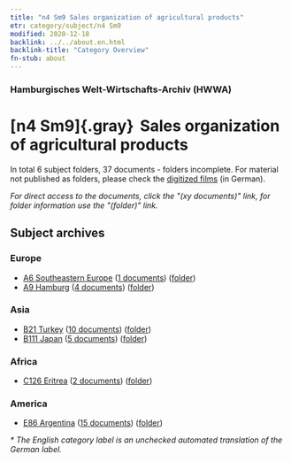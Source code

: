 ```yaml
---
title: "n4 Sm9 Sales organization of agricultural products"
etr: category/subject/n4 Sm9
modified: 2020-12-18
backlink: ../../about.en.html
backlink-title: "Category Overview"
fn-stub: about
---
```


### Hamburgisches Welt-Wirtschafts-Archiv (HWWA)
# [n4 Sm9]{.gray}&#8201; Sales organization of agricultural products&#160; 





In total 6 subject folders, 37 documents - folders incomplete.
For material not published as folders, please check the [digitized films](/film/h1_sh) (in German).

_For direct access to the documents, click the "(xy documents)" link, for folder information use the "(folder)" link._

## Subject archives



### Europe

- [A6 Southeastern Europe](../../../geo/about.en.html#A6) (<a href="https://dfg-viewer.de/show/?tx_dlf[id]=https://pm20.zbw.eu/mets/sh/1409xx/140900/1450xx/145058/public.mets.en.xml" target="_blank">1 documents</a>) ([folder](http://purl.org/pressemappe20/folder/sh/140900,145058))
- [A9 Hamburg](../../../geo/about.en.html#A9) (<a href="https://dfg-viewer.de/show/?tx_dlf[id]=https://pm20.zbw.eu/mets/sh/1409xx/140905/1450xx/145058/public.mets.en.xml" target="_blank">4 documents</a>) ([folder](http://purl.org/pressemappe20/folder/sh/140905,145058))

### Asia

- [B21 Turkey](../../../geo/about.en.html#B21) (<a href="https://dfg-viewer.de/show/?tx_dlf[id]=https://pm20.zbw.eu/mets/sh/1411xx/141111/1450xx/145058/public.mets.en.xml" target="_blank">10 documents</a>) ([folder](http://purl.org/pressemappe20/folder/sh/141111,145058))
- [B111 Japan](../../../geo/about.en.html#B111) (<a href="https://dfg-viewer.de/show/?tx_dlf[id]=https://pm20.zbw.eu/mets/sh/1412xx/141272/1450xx/145058/public.mets.en.xml" target="_blank">5 documents</a>) ([folder](http://purl.org/pressemappe20/folder/sh/141272,145058))

### Africa

- [C126 Eritrea](../../../geo/about.en.html#C126) (<a href="https://dfg-viewer.de/show/?tx_dlf[id]=https://pm20.zbw.eu/mets/sh/1414xx/141483/1450xx/145058/public.mets.en.xml" target="_blank">2 documents</a>) ([folder](http://purl.org/pressemappe20/folder/sh/141483,145058))

### America

- [E86 Argentina](../../../geo/about.en.html#E86) (<a href="https://dfg-viewer.de/show/?tx_dlf[id]=https://pm20.zbw.eu/mets/sh/1416xx/141692/1450xx/145058/public.mets.en.xml" target="_blank">15 documents</a>) ([folder](http://purl.org/pressemappe20/folder/sh/141692,145058))


_* The English category label is an unchecked automated translation of the German label._

